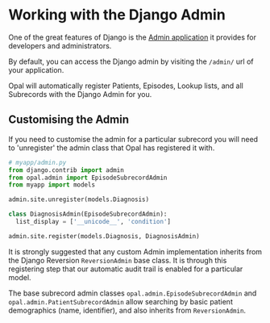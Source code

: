 # Working with the Django Admin

One of the great features of Django is the
[Admin application](https://docs.djangoproject.com/en/1.10/ref/contrib/admin/) it provides for
developers and administrators.

By default, you can access the Django admin by visiting the `/admin/` url of your application.

Opal will automatically register Patients, Episodes, Lookup lists, and all Subrecords with the
Django Admin for you.

## Customising the Admin

If you need to customise the admin for a particular subrecord you will need to 'unregister' the
admin class that Opal has registered it with.

```python
# myapp/admin.py
from django.contrib import admin
from opal.admin import EpisodeSubrecordAdmin
from myapp import models

admin.site.unregister(models.Diagnosis)

class DiagnosisAdmin(EpisodeSubrecordAdmin):
  list_display = ['__unicode__', 'condition']

admin.site.register(models.Diagnosis, DiagnosisAdmin)
```

It is strongly suggested that any custom Admin implementation inherits from the Django
Reversion `ReversionAdmin` base class. It is through this registering step that our automatic
audit trail is enabled for a particular model.

The base subrecord admin classes `opal.admin.EpisodeSubrecordAdmin` and
`opal.admin.PatientSubrecordAdmin` allow searching by basic patient demographics (name,
identifier), and also inherits from `ReversionAdmin`.
